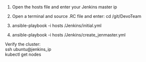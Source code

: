 
1) Open the hosts file and enter your Jenkins master ip

2) Open a terminal and source .RC file and enter: cd /git/DevoTeam

3) ansible-playbook -i hosts /Jenkins/initial.yml

4) ansible-playbook -i hosts /Jenkins/create_jenmaster.yml
  
Verify the cluster:  
ssh ubuntu@jenkins_ip  
kubectl get nodes  
